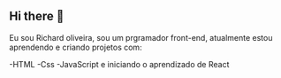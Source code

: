 ## Hi there 👋

Eu sou Richard oliveira, sou um prgramador front-end, atualmente estou aprendendo e criando projetos com:

-HTML 
-Css 
-JavaScript e iniciando o aprendizado de React
